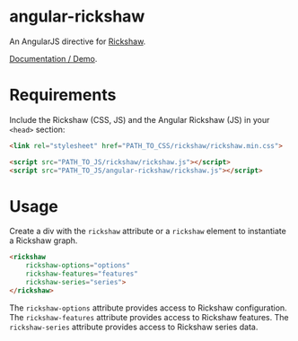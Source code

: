 angular-rickshaw
================

An AngularJS directive for [Rickshaw](http://code.shutterstock.com/rickshaw/).

[Documentation / Demo](http://ngyewch.github.io/angular-rickshaw/).


Requirements
============

Include the Rickshaw (CSS, JS) and the Angular Rickshaw (JS) in your `<head>` section:
```html
<link rel="stylesheet" href="PATH_TO_CSS/rickshaw/rickshaw.min.css">

<script src="PATH_TO_JS/rickshaw/rickshaw.js"></script>
<script src="PATH_TO_JS/angular-rickshaw/rickshaw.js"></script>
```

Usage
=====

Create a div with the ```rickshaw``` attribute or a ```rickshaw``` element to instantiate a Rickshaw graph.

```html
<rickshaw
    rickshaw-options="options"
    rickshaw-features="features"
    rickshaw-series="series">
</rickshaw>
```

The ```rickshaw-options``` attribute provides access to Rickshaw configuration.
The ```rickshaw-features``` attribute provides access to Rickshaw features.
The ```rickshaw-series``` attribute provides access to Rickshaw series data.
